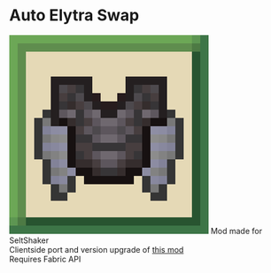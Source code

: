 # Auto Elytra Swap
[![](https://raw.githubusercontent.com/JavaJump3r/JJElytraSwap/1.19/src/main/resources/assets/jjelytraswap/icon.png?token=GHSAT0AAAAAABZPDQII3J5NKXL5ZHRTPSVGY4YFTDQ)](https://raw.githubusercontent.com/JavaJump3r/JJElytraSwap/1.19/src/main/resources/assets/jjelytraswap/icon.png?token=GHSAT0AAAAAABZPDQII3J5NKXL5ZHRTPSVGY4YFTDQ)
Mod made for SeltShaker  
Clientside port and version upgrade of [this mod](https://www.curseforge.com/minecraft/mc-mods/elytra-swap "this mod")  
Requires Fabric API
